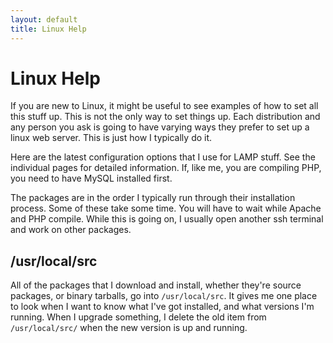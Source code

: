 ```yaml
---
layout: default
title: Linux Help
---
```

# Linux Help
If you are new to Linux, it might be useful to see examples of how to set all this stuff up.  This is not the only way to set things up.  Each distribution and any person you ask is going to have varying ways they prefer to set up a linux web server.  This is just how I typically do it.

Here are the latest configuration options that I use for LAMP stuff. See the individual pages for detailed information.  If, like me, you are compiling PHP, you need to have MySQL installed first.

The packages are in the order I typically run through their installation process.  Some of these take some time.  You will have to wait while Apache and PHP compile.  While this is going on, I usually open another ssh terminal and work on other packages.


## /usr/local/src
All of the packages that I download and install, whether they're source packages, or binary tarballs, go into `/usr/local/src`.  It gives me one place to look when I want to know what I've got installed, and what versions I'm running.  When I upgrade something, I delete the old item from `/usr/local/src/` when the new version is up and running.
